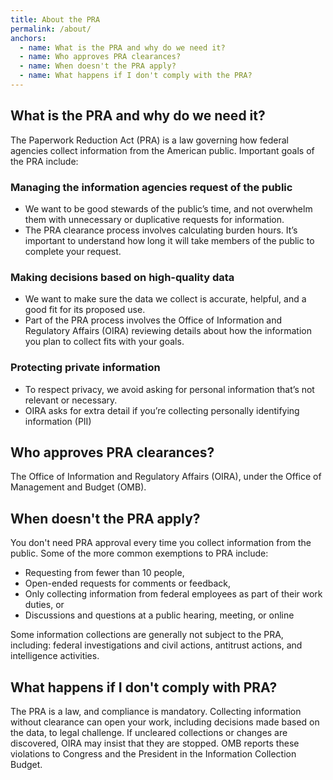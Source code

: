 ```yaml
---
title: About the PRA
permalink: /about/
anchors:
  - name: What is the PRA and why do we need it?
  - name: Who approves PRA clearances?
  - name: When doesn't the PRA apply?
  - name: What happens if I don't comply with the PRA?
---
```


## What is the PRA and why do we need it?

The Paperwork Reduction Act (PRA) is a law governing how federal agencies collect information from the American public. Important goals of the PRA include:

### Managing the information agencies request of the public
* We want to be good stewards of the public’s time, and not overwhelm them with unnecessary or duplicative requests for information.
* The PRA clearance process involves calculating burden hours. It’s important to understand how long it will take members of the public to complete your request.

### Making decisions based on high-quality data
* We want to make sure the data we collect is accurate, helpful, and a good fit for its proposed use.
* Part of the PRA process involves the Office of Information and Regulatory Affairs (OIRA) reviewing details about how the information you plan to collect fits with your goals.

### Protecting private information
* To respect privacy, we avoid asking for personal information that’s not relevant or necessary.
* OIRA asks for extra detail if you’re collecting personally identifying information (PII)

## Who approves PRA clearances?
The Office of Information and Regulatory Affairs (OIRA), under the Office of Management and Budget (OMB). 

## When doesn't the PRA apply?
You don't need PRA approval every time you collect information from the public. Some of the more common exemptions to PRA include:

* Requesting from fewer than 10 people,
* Open-ended requests for comments or feedback,
* Only collecting information from federal employees as part of their work duties, or
* Discussions and questions at a public hearing, meeting, or online

Some information collections are generally not subject to the PRA, including: federal investigations and civil actions, antitrust actions, and intelligence activities. 

## What happens if I don't comply with PRA? 

The PRA is a law, and compliance is mandatory. Collecting information without clearance can open your work, including decisions made based on the data, to legal challenge. If uncleared collections or changes are discovered, OIRA may insist that they are stopped. OMB reports these violations to Congress and the President in the Information Collection Budget.
